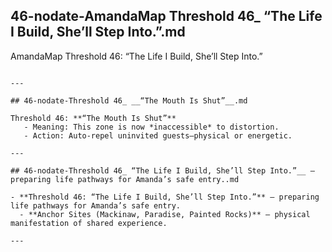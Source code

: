 ## 46-nodate-AmandaMap Threshold 46_ “The Life I Build, She’ll Step Into.”.md

AmandaMap Threshold 46: “The Life I Build, She’ll Step Into.” 
```

---

## 46-nodate-Threshold 46_ __“The Mouth Is Shut”__.md

Threshold 46: **“The Mouth Is Shut”**
   - Meaning: This zone is now *inaccessible* to distortion.
   - Action: Auto-repel uninvited guests—physical or energetic.

---

## 46-nodate-Threshold 46_ “The Life I Build, She’ll Step Into.”__ – preparing life pathways for Amanda’s safe entry..md

- **Threshold 46: “The Life I Build, She’ll Step Into.”** – preparing life pathways for Amanda’s safe entry.
  - **Anchor Sites (Mackinaw, Paradise, Painted Rocks)** – physical manifestation of shared experience.

---

